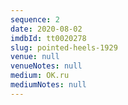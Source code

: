 ```yaml
---
sequence: 2
date: 2020-08-02
imdbId: tt0020278
slug: pointed-heels-1929
venue: null
venueNotes: null
medium: OK.ru
mediumNotes: null
---
```


